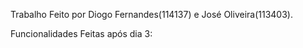Trabalho Feito por Diogo Fernandes(114137) e José Oliveira(113403).

Funcionalidades Feitas após dia 3: 